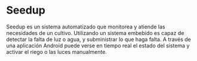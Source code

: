 # Seedup
Seedup es un sistema automatizado que monitorea y atiende las necesidades de un cultivo. Utilizando un sistema embebido es capaz de detectar la falta de luz o agua, y subministrar lo que haga falta. A través de una aplicación Android puede verse en tiempo real el estado del sistema y activar el riego o las luces manualmente.
